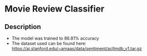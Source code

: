 # Movie Review Classifier

## Description
- The model was trained to 86.81% accuracy
- The dataset used can be found here: https://ai.stanford.edu/~amaas/data/sentiment/aclImdb_v1.tar.gz
